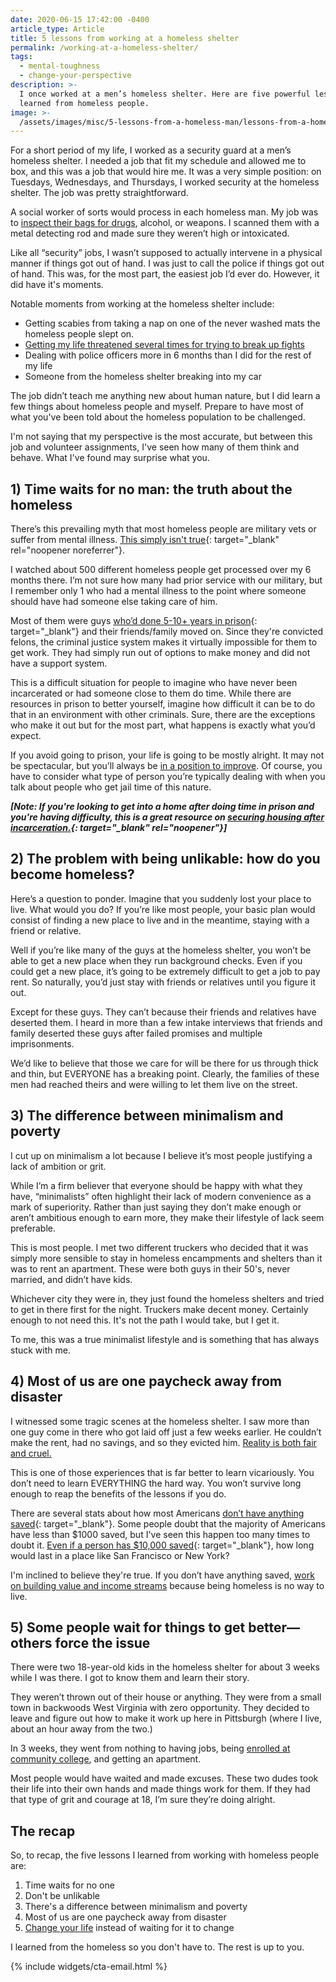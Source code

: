 ```yaml
---
date: 2020-06-15 17:42:00 -0400
article_type: Article
title: 5 lessons from working at a homeless shelter
permalink: /working-at-a-homeless-shelter/
tags:
  - mental-toughness
  - change-your-perspective
description: >-
  I once worked at a men’s homeless shelter. Here are five powerful lessons I
  learned from homeless people.
image: >-
  /assets/images/misc/5-lessons-from-a-homeless-man/lessons-from-a-homeless-man-ed-latimore.jpg
---
```

For a short period of my life, I worked as a security guard at a men’s homeless shelter. I needed a job that fit my schedule and allowed me to box, and this was a job that would hire me. It was a very simple position: on Tuesdays, Wednesdays, and Thursdays, I worked security at the homeless shelter. The job was pretty straightforward.

A social worker of sorts would process in each homeless man. My job was to [inspect their bags for drugs](/crackhead/), alcohol, or weapons. I scanned them with a metal detecting rod and made sure they weren’t high or intoxicated.

Like all “security” jobs, I wasn’t supposed to actually intervene in a physical manner if things got out of hand. I was just to call the police if things got out of hand. This was, for the most part, the easiest job I’d ever do. However, it did have it's moments.

Notable moments from working at the homeless shelter include:

* Getting scabies from taking a nap on one of the never washed mats the homeless people slept on.
* [Getting my life threatened several times for trying to break up fights](/how-to-win-a-street-fight/)
* Dealing with police officers more in 6 months than I did for the rest of my life
* Someone from the homeless shelter breaking into my car

The job didn’t teach me anything new about human nature, but I did learn a few things about homeless people and myself. Prepare to have most of what you've been told about the homeless population to be challenged.

I'm not saying that my perspective is the most accurate, but between this job and volunteer assignments, I've seen how many of them think and behave. What I've found may surprise what you.

## 1) Time waits for no man: the truth about the homeless

There’s this prevailing myth that most homeless people are military vets or suffer from mental illness. [This simply isn't true](https://policyadvice.net/insurance/insights/homelessness-statistics/){: target="_blank" rel="noopener noreferrer"}.

I watched about 500 different homeless people get processed over my 6 months there. I’m not sure how many had prior service with our military, but I remember only 1 who had a mental illness to the point where someone should have had someone else taking care of him.

Most of them were guys [who’d done 5-10+ years in prison](https://www.prisonpolicy.org/reports/housing.html){: target="_blank"} and their friends/family moved on. Since they're convicted felons, the criminal justice system makes it virtually impossible for them to get work. They had simply run out of options to make money and did not have a support system.

This is a difficult situation for people to imagine who have never been incarcerated or had someone close to them do time. While there are resources in prison to better yourself, imagine how difficult it can be to do that in an environment with other criminals. Sure, there are the exceptions who make it out but for the most part, what happens is exactly what you’d expect.

If you avoid going to prison, your life is going to be mostly alright. It may not be spectacular, but you’ll always be [in a position to improve](/personal-freedom/). Of course, you have to consider what type of person you’re typically dealing with when you talk about people who get jail time of this nature.

***\[Note: If you're looking to get into a home after doing time in prison and you're having difficulty, this is a great resource on [securing housing after incarceration.](https://www.bankrate.com/insurance/homeowners-insurance/secure-housing-after-incarceration/&#41;){: target="_blank" rel="noopener"}\]***

## 2) The problem with being unlikable: how do you become homeless?

Here’s a question to ponder. Imagine that you suddenly lost your place to live. What would you do? If you’re like most people, your basic plan would consist of finding a new place to live and in the meantime, staying with a friend or relative.

Well if you’re like many of the guys at the homeless shelter, you won’t be able to get a new place when they run background checks. Even if you could get a new place, it’s going to be extremely difficult to get a job to pay rent. So naturally, you’d just stay with friends or relatives until you figure it out.

Except for these guys. They can’t because their friends and relatives have deserted them. I heard in more than a few intake interviews that friends and family deserted these guys after failed promises and multiple imprisonments.

We’d like to believe that those we care for will be there for us through thick and thin, but EVERYONE has a breaking point. Clearly, the families of these men had reached theirs and were willing to let them live on the street.

## 3) The difference between minimalism and poverty

I cut up on minimalism a lot because I believe it’s most people justifying a lack of ambition or grit.

While I’m a firm believer that everyone should be happy with what they have, “minimalists” often ​highlight​ their lack of modern convenience as a mark of superiority. Rather than just saying they don’t make enough or aren’t ambitious enough to earn more, they make their lifestyle of lack seem preferable.

This is most people. I met two different truckers who decided that it was simply more sensible to stay in homeless encampments and shelters than it was to rent an apartment. These were both guys in their 50's, never married, and didn’t have kids.

Whichever city they were in, they just found the homeless shelters and tried to get in there first for the night. Truckers make decent money. Certainly enough to not need this. It's not the path I would take, but I get it.

To me, this was a true minimalist lifestyle and is something that has always stuck with me.

## 4) Most of us are one paycheck away from disaster

I witnessed some tragic scenes at the homeless shelter. I saw more than one guy come in there who got laid off just a few weeks earlier. He couldn’t make the rent, had no savings, and so they evicted him. [Reality is both fair and cruel.](/life-isnt-fair/)

This is one of those experiences that is far better to learn vicariously. You don’t need to learn EVERYTHING the hard way. You won’t survive long enough to reap the benefits of the lessons if you do.

There are several stats about how most Americans [don’t have anything saved](https://www.cnbc.com/2019/01/23/most-americans-dont-have-the-savings-to-cover-a-1000-emergency.html){: target="_blank"}. Some people doubt that the majority of Americans have less than $1000 saved, but I've seen this happen too many times to doubt it. [Even if a person has $10,000 saved](https://www.cnbc.com/2018/09/27/heres-how-much-money-americans-have-in-savings-at-every-income-level.html#:~:text=The%20average%20American%20household%20has,American%20household%20has%20only%20%2411%2C700.){: target="_blank"}, how long would last in a place like San Francisco or New York?

I'm inclined to believe they're true. If you don’t have anything saved, [work on building value and income streams](/stop-being-poor/) because being homeless is no way to live.

## 5) Some people wait for things to get better—others force the issue

There were two ​18-year-old kids in the homeless shelter for about 3 weeks while I was there. I got to know them and learn their story.

They weren’t thrown out of their house or anything. They were from a small town in backwoods West Virginia with zero opportunity. They decided to leave and figure out how to make it work up here in Pittsburgh (where I live, about an hour away from the two.)

In 3 weeks, they went from nothing to having jobs, being [enrolled at community college](/4-reasons-why-you-shouldnt-go-to-college/), and getting an apartment.

Most people would have waited and made excuses. These two dudes took their life into their own hands and made things work for them. If they had that type of grit and courage at 18, I’m sure they’re doing alright.

## The recap

So, to recap, the five lessons I learned from working with homeless people are:

1. Time waits for no one
2. Don't be unlikable
3. There's a difference between minimalism and poverty
4. Most of us are one paycheck away from disaster
5. [Change your life](https://edlatimore.com/change-your-life/) instead of waiting for it to change

I learned from the homeless so you don't have to. The rest is up to you.

{% include widgets/cta-email.html %}
